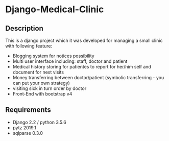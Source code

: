 # Django-Medical-Clinic
## Description
This is a django project which it was developed for managing a small clinic with following feature:
- Blogging system for notices possibility
- Multi user interface including: staff, doctor and patient
- Medical history storing for patientes to report for her/him self and document for next visits
- Money transferring between doctor/patient (symbolic transferring - you can put your own strategy)
- visiting sick in turn order by doctor
- Front-End with bootstrap v4

## Requirements
- Django 2.2 / python 3.5.6
- pytz 2019.1
- sqlparse 0.3.0
